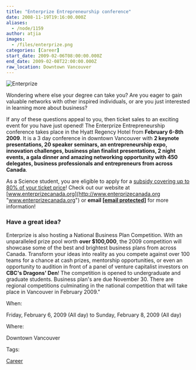 ```yaml
---
title: "Enterprize Entrepreneurship conference"
date: 2008-11-19T19:16:00.000Z
aliases:
  - /node/1159
author: atjia
images:
  - /files/enterprize.png
categories: [Career]
start_date: 2009-02-06T08:00:00.000Z
end_date: 2009-02-08T22:00:00.000Z
raw_location: Downtown Vancouver
---
```


![Enterprize](/files/enterprize.png)

Wondering where else your degree can take you? Are you eager to gain valuable networks with other inspired individuals, or are you just interested in learning more about business?

If any of these questions appeal to you, then ticket sales to an exciting event for you have just opened! The Enterprize Entrepreneurship conference takes place in the Hyatt Regency Hotel from **February 6-8th 2009**. It is a 3 day conference in downtown Vancouver with **2 keynote presentations, 20 speaker seminars, an entrepreneurship expo, innovation challenges, business plan finalist presentations, 2 night events, a gala dinner and amazing networking opportunity with 450 delegates, business professionals and entrepreneurs from across Canada**.

As a Science student, you are eligible to apply for a [subsidy covering up to 80% of your ticket price](http://www.sus.ubc.ca/services/awardsgrants/#conferences)! Check out our website at [www.enterprizecanada.org](http://www.enterprizecanada.org "www.enterprizecanada.org") or **email [\[email protected\]](/cdn-cgi/l/email-protection#54303d3b3a3a317a373c3d3a333f3b3114313a20312624263d2e3137353a3530357a3b2633)** for more information!

### Have a great idea?

Enterprize is also hosting a National Business Plan Competition. With an unparalleled prize pool worth **over $100,000**, the 2009 competition will showcase some of the best and brightest business plans from across Canada. Transform your ideas into reality as you compete against over 100 teams for a chance at cash prizes, mentorship opportunities, or even an opportunity to audition in front of a panel of venture capitalist investors on **CBC's Dragons' Den**! The competition is opened to undergraduate and graduate students. Business plan's are due November 30. There are regional competitions culminating in the national competition that will take place in Vancouver in February 2009."

When: 

Friday, February 6, 2009 (All day) to Sunday, February 8, 2009 (All day)

Where: 

Downtown Vancouver

Tags: 

[Career](/career)
